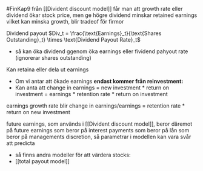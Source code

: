 #FinKap9
från [[Divident discount model]] får man att growth rate eller dividend ökar stock price, men ge högre dividend minskar retained earnings vilket kan minska growth, blir tradeof för firmor

Dividend payout $Div_t = \frac{\text{Earnings}_t}{\text{Shares Outstanding}_t} \times \text{Dividend Payout Rate}_t$
- så kan öka dividend  ggenom öka earnings eller fividend pahyout rate (ignorerar shares outstanding)

Kan retaina eller dela ut earnings
- Om vi antar att ökade earnings **endast kommer från reinvestment:**
- Kan anta att change in earnings = new investment  * return on investment = earnings * retention rate * return on investment

earnings growth rate blir change in earnings/earnings = retention rate * return on new investment 

future earnings, som används i [[Divident discount model]], beror däremot på future earnings som beror på interest payments som beror på lån som beror på managements discretion, så parametrar i modellen kan vara svår att predicta
- så finns andra modeller för att värdera stocks:
- [[total payout model]]